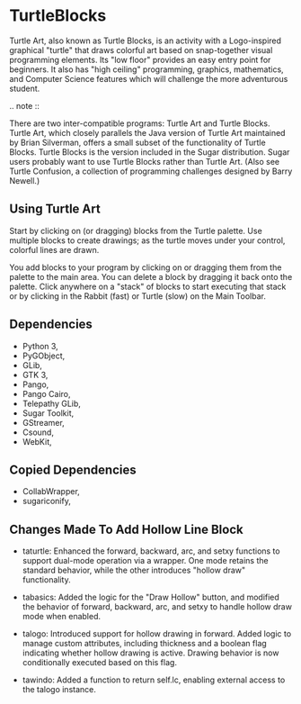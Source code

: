 TurtleBlocks
============

Turtle Art, also known as Turtle Blocks, is an activity with a
Logo-inspired graphical "turtle" that draws colorful art based on
snap-together visual programming elements. Its "low floor" provides an
easy entry point for beginners. It also has "high ceiling"
programming, graphics, mathematics, and Computer Science features
which will challenge the more adventurous student.

.. note ::

   There are two inter-compatible programs: Turtle Art and Turtle Blocks. Turtle Art, which closely parallels the Java version of Turtle Art maintained by Brian Silverman, offers a small subset of the functionality of Turtle Blocks. Turtle Blocks is the version included in the Sugar distribution. Sugar users probably want to use Turtle Blocks rather than Turtle Art. (Also see Turtle Confusion, a collection of programming challenges designed by Barry Newell.)

Using Turtle Art
----------------

Start by clicking on (or dragging) blocks from the Turtle palette. Use
multiple blocks to create drawings; as the turtle moves under your
control, colorful lines are drawn.

You add blocks to your program by clicking on or dragging them from
the palette to the main area. You can delete a block by dragging it
back onto the palette. Click anywhere on a "stack" of blocks to start
executing that stack or by clicking in the Rabbit (fast) or Turtle
(slow) on the Main Toolbar.

Dependencies
------------

* Python 3,
* PyGObject,
* GLib,
* GTK 3,
* Pango,
* Pango Cairo,
* Telepathy GLib,
* Sugar Toolkit,
* GStreamer,
* Csound,
* WebKit,

Copied Dependencies
-------------------

* CollabWrapper,
* sugariconify,

Changes Made To Add Hollow Line Block
-------------------

* taturtle:
Enhanced the forward, backward, arc, and setxy functions to support dual-mode operation via a wrapper. One mode retains the standard behavior, while the other introduces "hollow draw" functionality.

* tabasics:
Added the logic for the "Draw Hollow" button, and modified the behavior of forward, backward, arc, and setxy to handle hollow draw mode when enabled.

* talogo:
Introduced support for hollow drawing in forward. Added logic to manage custom attributes, including thickness and a boolean flag indicating whether hollow drawing is active. Drawing behavior is now conditionally executed based on this flag.

* tawindo:
Added a function to return self.lc, enabling external access to the talogo instance.
